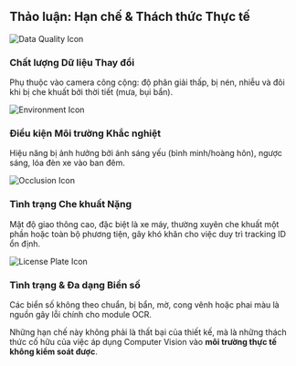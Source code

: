 <!--
  Slide này trình bày các hạn chế một cách có cấu trúc, cho thấy tư duy phản biện.
  Sử dụng bố cục lưới và icon để phân loại các thách thức.
-->
<section 
  data-background-image="/images/backgrounds/agenda-bg.png" 
  data-background-opacity="1"
  class="h-full"
>
  <div class="w-full h-full flex flex-col justify-center items-center">
    <h2 class="!text-7xl mb-16 text-center text-white font-bold drop-shadow-lg">
      Thảo luận: <strong class="!text-tech-highlight">Hạn chế & Thách thức Thực tế</strong>
    </h2>
    <div class="grid grid-cols-1 md:grid-cols-2 gap-x-12 gap-y-10 w-full max-w-9xl mx-auto">
      <!-- THÁCH THỨC 1: CHẤT LƯỢNG DỮ LIỆU -->
      <div class="fragment bg-gray-800/90 p-6 rounded-xl flex items-center space-x-6 border border-gray-700 shadow-lg" data-fragment-index="1">
        <div class="flex-shrink-0">
          <img src="images/icons/icon-data-quality.png" class="h-20 w-20" alt="Data Quality Icon"/>
        </div>
        <div>
          <h3 class="!text-5xl !text-tech-highlight font-semibold">Chất lượng Dữ liệu Thay đổi</h3>
          <p class="mt-2 text-3xl text-white font-medium">
            Phụ thuộc vào camera công cộng: độ phân giải thấp, bị nén, nhiễu và đôi khi bị che khuất bởi thời tiết (mưa, bụi bẩn).
          </p>
        </div>
      </div>
      <!-- THÁCH THỨC 2: ĐIỀU KIỆN MÔI TRƯỜNG -->
      <div class="fragment bg-gray-800/90 p-6 rounded-xl flex items-center space-x-6 border border-gray-700 shadow-lg" data-fragment-index="2">
        <div class="flex-shrink-0">
          <img src="images/icons/icon-environment.png" class="h-20 w-20" alt="Environment Icon"/>
        </div>
        <div>
          <h3 class="!text-5xl !text-tech-highlight font-semibold">Điều kiện Môi trường Khắc nghiệt</h3>
          <p class="mt-2 text-3xl text-white font-medium">
            Hiệu năng bị ảnh hưởng bởi ánh sáng yếu (bình minh/hoàng hôn), ngược sáng, lóa đèn xe vào ban đêm.
          </p>
        </div>
      </div>
      <!-- THÁCH THỨC 3: CHE KHUẤT NẶNG -->
      <div class="fragment bg-gray-800/90 p-6 rounded-xl flex items-center space-x-6 border border-gray-700 shadow-lg" data-fragment-index="3">
        <div class="flex-shrink-0">
          <img src="images/icons/icon-occlusion.png" class="h-20 w-20" alt="Occlusion Icon"/>
        </div>
        <div>
          <h3 class="!text-5xl !text-tech-highlight font-semibold">Tình trạng Che khuất Nặng</h3>
          <p class="mt-2 text-3xl text-white font-medium">
            Mật độ giao thông cao, đặc biệt là xe máy, thường xuyên che khuất một phần hoặc toàn bộ phương tiện, gây khó khăn cho việc duy trì tracking ID ổn định.
          </p>
        </div>
      </div>
      <!-- THÁCH THỨC 4: ĐA DẠNG BIỂN SỐ -->
      <div class="fragment bg-gray-800/90 p-6 rounded-xl flex items-center space-x-6 border border-gray-700 shadow-lg" data-fragment-index="4">
        <div class="flex-shrink-0">
          <img src="images/icons/icon-license-plate.png" class="h-20 w-20" alt="License Plate Icon"/>
        </div>
        <div>
          <h3 class="!text-5xl !text-tech-highlight font-semibold">Tình trạng & Đa dạng Biển số</h3>
          <p class="mt-2 text-3xl text-white font-medium">
            Các biển số không theo chuẩn, bị bẩn, mờ, cong vênh hoặc phai màu là nguồn gây lỗi chính cho module OCR.
          </p>
        </div>
      </div>
    </div>
    <p class="fragment text-3xl italic text-white mt-16 w-2/3 text-center font-semibold drop-shadow-lg" data-fragment-index="5">
      Những hạn chế này không phải là thất bại của thiết kế, mà là những thách thức cố hữu của việc áp dụng Computer Vision vào <strong class="!text-white">môi trường thực tế không kiểm soát được</strong>.
    </p>
  </div>
</section>
